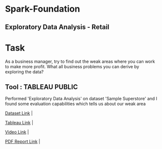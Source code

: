 # Spark-Foundation

## Exploratory Data Analysis - Retail

#                              Task 
As a business manager, try to find out the weak areas where you can
work to make more profit.
What all business problems you can derive by exploring the data?

## Tool : TABLEAU PUBLIC

Performed 'Exploratory Data Analysis' on dataset 'Sample Superstore' and I found some evaluation capabilities which tells us about our weak area





[Dataset Link]([https://bit.ly/3i4rbWI](https://drive.google.com/file/d/1lV7is1B566UQPYzzY8R2ZmOritTW299S/view))
|



[Tableau Link](https://public.tableau.com/app/profile/kartik.parlikar/viz/superstoresales_16861284301730/profitboard)
|



[Video Link](https://drive.google.com/file/d/1ONQtDBGFIL1Ty6SRpUAGjpcHmNjOZVpH/view?usp=sharing)
|


[PDF Report Link](https://github.com/kartikparlikar/Spark-Foundation/blob/main/super%20store%20Exploratory%20Data%20Analysis%20Final%20report.pdf)
|




